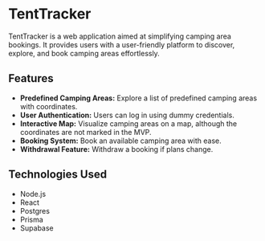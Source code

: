 # TentTracker

TentTracker is a web application aimed at simplifying camping area bookings. It provides users with a user-friendly platform to discover, explore, and book camping areas effortlessly.

## Features

- **Predefined Camping Areas:** Explore a list of predefined camping areas with coordinates.
- **User Authentication:** Users can log in using dummy credentials.
- **Interactive Map:** Visualize camping areas on a map, although the coordinates are not marked in the MVP.
- **Booking System:** Book an available camping area with ease.
- **Withdrawal Feature:** Withdraw a booking if plans change.

## Technologies Used

- Node.js
- React
- Postgres
- Prisma
- Supabase

